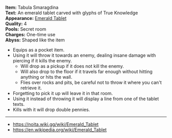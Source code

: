 **Item:** Tabula Smaragdina
<br>
**Text:** An emerald tablet carved with glyphs of True Knowledge
<br>
**Appearance:** [Emerald Tablet](https://noita.wiki.gg/wiki/Emerald_Tablet)
<br>
**Quality:** 4
<br>
**Pools:** Secret room
<br>
**Charges:** One-time use
<br>
**Abyss:** Shaped like the item

- Equips as a pocket item.
- Using it will throw it towards an enemy, dealing insane damage with piercing if it kills the enemy.
  - Will drop as a pickup if it does not kill the enemy.
  - Will also drop to the floor if it travels far enough without hitting anything or hits the wall.
  - Flies over rocks and pits, be careful not to throw it where you can't retrieve it.
- Forgetting to pick it up will leave it in that room.
- Using it instead of throwing it will display a line from one of the tablet texts.
- Kills with it will drop double pennies.

---

- https://noita.wiki.gg/wiki/Emerald_Tablet
- https://en.wikipedia.org/wiki/Emerald_Tablet